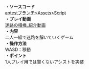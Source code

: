 **・ソースコード**  
[aptestブランチ>Assets>Script](https://github.com/tonton51/Dollhouse/tree/aptest/Assets/Script)  
**・プレイ動画**   
[迷路の相棒_紹介動画](https://youtu.be/ON7-Ix_hRH8)  
**・内容**  
二人一組で迷路を解いていくゲーム  
**・操作方法**  
WASD：移動  
**・ポイント**  
1人プレイ用では賢くないアシストを実装  

